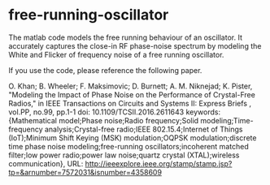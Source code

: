 # free-running-oscillator

The matlab code models the free running behaviour of an oscillator. It accurately captures the close-in RF phase-noise spectrum by modeling the White and Flicker of frequency noise of a free running oscillator.

If you use the code, please reference the following paper.

O. Khan; B. Wheeler; F. Maksimovic; D. Burnett; A. M. Niknejad; K. Pister, "Modeling the Impact of Phase Noise on the Performance of Crystal-Free Radios," in IEEE Transactions on Circuits and Systems II: Express Briefs , vol.PP, no.99, pp.1-1
doi: 10.1109/TCSII.2016.2611643
keywords: {Mathematical model;Phase noise;Radio frequency;Solid modeling;Time-frequency analysis;Crystal-free radio;IEEE 802.15.4;Internet of Things (IoT);Minimum Shift Keying (MSK) modulation;OQPSK modulation;discrete time phase noise modeling;free-running oscillators;incoherent matched filter;low power radio;power law noise;quartz crystal (XTAL);wireless communication},
URL: http://ieeexplore.ieee.org/stamp/stamp.jsp?tp=&arnumber=7572031&isnumber=4358609
